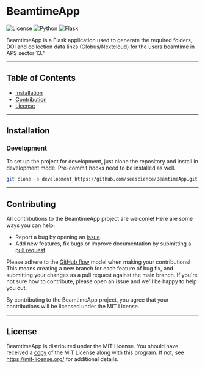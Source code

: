 # BeamtimeApp

![License](https://img.shields.io/badge/License-MIT-teal.svg) ![Python](https://img.shields.io/badge/Python-3.13-22558a.svg?logo=python&color=22558a) ![Flask](https://img.shields.io/badge/Flask-v3.1.0-3b9388.svg?logo=fastapi&color=3b9388)

BeamtimeApp is a Flask application used to generate the required folders, DOI and collection data links (Globus/Nextcloud) for the users beamtime in APS sector 13."

---
## Table of Contents

- [Installation](#installation)
- [Contribution](#contributing)
- [License](#license)

---
## Installation

### Development
To set up the project for development, just clone the repository and install in development mode. Pre-commit hooks need to be installed as well.

```bash
git clone -b development https://github.com/seescience/BeamtimeApp.git && cd BeamtimeApp && pip install -e ".[development]" && pre-commit install
```

---
## Contributing

All contributions to the BeamtimeApp project are welcome! Here are some ways you can help:
- Report a bug by opening an [issue](https://github.com/seescience/BeamtimeApp/issues).
- Add new features, fix bugs or improve documentation by submitting a [pull request](https://github.com/seescience/BeamtimeApp/pulls).

Please adhere to the [GitHub flow](https://docs.github.com/en/get-started/quickstart/github-flow) model when making your contributions! This means creating a new branch for each feature of bug fix, and submitting your changes as a pull request against the main branch. If you're not sure how to contribute, please open an issue and we'll be happy to help you out.

By contributing to the BeamtimeApp project, you agree that your contributions will be licensed under the MIT License.

---
## License

BeamtimeApp is distributed under the MIT License. You should have received a [copy](LICENSE) of the MIT License along with this program. If not, see https://mit-license.org/ for additional details.